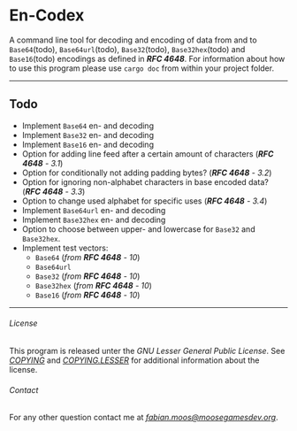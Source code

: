 # En-Codex

A command line tool for decoding and encoding of data from and to `Base64`(todo), `Base64url`(todo),
`Base32`(todo), `Base32hex`(todo) and `Base16`(todo) encodings as defined in _**RFC 4648**_. For
information about how to use this program please use `cargo doc` from within your project folder.

---
## Todo

- Implement `Base64` en- and decoding
- Implement `Base32` en- and decoding
- Implement `Base16` en- and decoding
- Option for adding line feed after a certain amount of characters (_**RFC 4648** - 3.1_)
- Option for conditionally not adding padding bytes? (_**RFC 4648** - 3.2_)
- Option for ignoring non-alphabet characters in base encoded data? (_**RFC 4648** - 3.3_)
- Option to change used alphabet for specific uses (_**RFC 4648** - 3.4_)
- Implement `Base64url` en- and decoding
- Implement `Base32hex` en- and decoding
- Option to choose between upper- and lowercase for `Base32` and `Base32hex`.
- Implement test vectors:
    * `Base64` (_from **RFC 4648** - 10_)
    * `Base64url`
    * `Base32` (_from **RFC 4648** - 10_)
    * `Base32hex` (_from **RFC 4648** - 10_)
    * `Base16` (_from **RFC 4648** - 10_)
---
###### License
This program is released unter the _GNU Lesser General Public License_. See _[COPYING](./COPYING)_
and _[COPYING.LESSER](./COPYING.LESSER)_ for additional information about the license.

###### Contact
For any other question contact me at
<i>[fabian.moos@moosegamesdev.org](mailto:fabian.moos@moosegamesdev.org)</i>.
